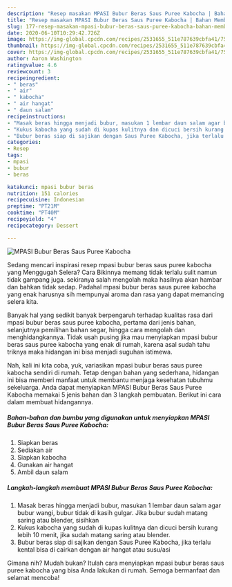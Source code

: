 ```yaml
---
description: "Resep masakan MPASI Bubur Beras Saus Puree Kabocha | Bahan Membuat MPASI Bubur Beras Saus Puree Kabocha Yang Enak dan Simpel"
title: "Resep masakan MPASI Bubur Beras Saus Puree Kabocha | Bahan Membuat MPASI Bubur Beras Saus Puree Kabocha Yang Enak dan Simpel"
slug: 177-resep-masakan-mpasi-bubur-beras-saus-puree-kabocha-bahan-membuat-mpasi-bubur-beras-saus-puree-kabocha-yang-enak-dan-simpel
date: 2020-06-10T10:29:42.726Z
image: https://img-global.cpcdn.com/recipes/2531655_511e787639cbfa41/751x532cq70/mpasi-bubur-beras-saus-puree-kabocha-foto-resep-utama.jpg
thumbnail: https://img-global.cpcdn.com/recipes/2531655_511e787639cbfa41/751x532cq70/mpasi-bubur-beras-saus-puree-kabocha-foto-resep-utama.jpg
cover: https://img-global.cpcdn.com/recipes/2531655_511e787639cbfa41/751x532cq70/mpasi-bubur-beras-saus-puree-kabocha-foto-resep-utama.jpg
author: Aaron Washington
ratingvalue: 4.6
reviewcount: 3
recipeingredient:
- " beras"
- " air"
- " kabocha"
- " air hangat"
- " daun salam"
recipeinstructions:
- "Masak beras hingga menjadi bubur, masukan 1 lembar daun salam agar bubur wangi, bubur tidak di kasih gulgar. Jika bubur sudah matang saring atau blender, sisihkan"
- "Kukus kabocha yang sudah di kupas kulitnya dan dicuci bersih kurang lebih 10 menit, jika sudah matang saring atau blender."
- "Bubur beras siap di sajikan dengan Saus Puree Kabocha, jika terlalu kental bisa di cairkan dengan air hangat atau susu/asi"
categories:
- Resep
tags:
- mpasi
- bubur
- beras

katakunci: mpasi bubur beras 
nutrition: 151 calories
recipecuisine: Indonesian
preptime: "PT21M"
cooktime: "PT40M"
recipeyield: "4"
recipecategory: Dessert

---
```



![MPASI Bubur Beras Saus Puree Kabocha](https://img-global.cpcdn.com/recipes/2531655_511e787639cbfa41/751x532cq70/mpasi-bubur-beras-saus-puree-kabocha-foto-resep-utama.jpg)

Sedang mencari inspirasi resep mpasi bubur beras saus puree kabocha yang Menggugah Selera? Cara Bikinnya memang tidak terlalu sulit namun tidak gampang juga. sekiranya salah mengolah maka hasilnya akan hambar dan bahkan tidak sedap. Padahal mpasi bubur beras saus puree kabocha yang enak harusnya sih mempunyai aroma dan rasa yang dapat memancing selera kita.

Banyak hal yang sedikit banyak berpengaruh terhadap kualitas rasa dari mpasi bubur beras saus puree kabocha, pertama dari jenis bahan, selanjutnya pemilihan bahan segar, hingga cara mengolah dan menghidangkannya. Tidak usah pusing jika mau menyiapkan mpasi bubur beras saus puree kabocha yang enak di rumah, karena asal sudah tahu triknya maka hidangan ini bisa menjadi suguhan istimewa.




Nah, kali ini kita coba, yuk, variasikan mpasi bubur beras saus puree kabocha sendiri di rumah. Tetap dengan bahan yang sederhana, hidangan ini bisa memberi manfaat untuk membantu menjaga kesehatan tubuhmu sekeluarga. Anda dapat menyiapkan MPASI Bubur Beras Saus Puree Kabocha memakai 5 jenis bahan dan 3 langkah pembuatan. Berikut ini cara dalam membuat hidangannya.

<!--inarticleads1-->

##### Bahan-bahan dan bumbu yang digunakan untuk menyiapkan MPASI Bubur Beras Saus Puree Kabocha:

1. Siapkan  beras
1. Sediakan  air
1. Siapkan  kabocha
1. Gunakan  air hangat
1. Ambil  daun salam




<!--inarticleads2-->

##### Langkah-langkah membuat MPASI Bubur Beras Saus Puree Kabocha:

1. Masak beras hingga menjadi bubur, masukan 1 lembar daun salam agar bubur wangi, bubur tidak di kasih gulgar. Jika bubur sudah matang saring atau blender, sisihkan
1. Kukus kabocha yang sudah di kupas kulitnya dan dicuci bersih kurang lebih 10 menit, jika sudah matang saring atau blender.
1. Bubur beras siap di sajikan dengan Saus Puree Kabocha, jika terlalu kental bisa di cairkan dengan air hangat atau susu/asi




Gimana nih? Mudah bukan? Itulah cara menyiapkan mpasi bubur beras saus puree kabocha yang bisa Anda lakukan di rumah. Semoga bermanfaat dan selamat mencoba!
